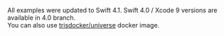All examples were updated to Swift 4.1. Swift 4.0 / Xcode 9 versions are available in 4.0 branch.<br/>
You can also use [trisdocker/universe](https://github.com/tris-foundation/docker) docker image.
